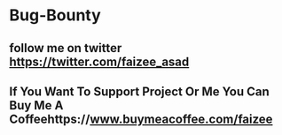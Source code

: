 # Bug-Bounty
 
## follow me on twitter https://twitter.com/faizee_asad

## If You Want To Support Project Or Me You Can Buy Me A Coffeehttps://www.buymeacoffee.com/faizee

